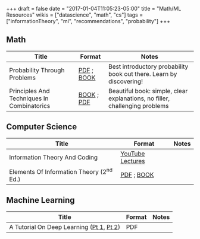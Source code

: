 +++
draft = false
date = "2017-01-04T11:05:23-05:00"
title = "Math/ML Resources"
wikis = ["datascience", "math", "cs"]
tags = ["informationTheory", "ml", "recommendations", "probability"]
+++

## Math

| Title | Format | Notes |
|-------|--------|-------|
| Probability Through Problems | [PDF](https://archive.org/details/springer\_10.1007-978-0-387-21659-1) ; [BOOK](http://a.co/chcB92K) | Best introductory probability book out there. Learn by discovering! |
| Principles And Techniques In Combinatorics | [BOOK](http://a.co/2gz4ZXD) ; [PDF](http://www.houstonisd.org/cms/lib2/TX01001591/Centricity/Domain/26781/Principles%20and%20Techniques%20in%20Combinatorics.pdf) | Beautiful book: simple, clear explanations, no filler, challenging problems |

## Computer Science

| Title | Format | Notes |
|-------|--------|-------|
| Information Theory And Coding | [YouTube Lectures](https://youtu.be/UrefKMSEuAI?list=PLE125425EC837021F) | |
| Elements Of Information Theory (2<sup>nd</sup> Ed.) | [PDF](http://staff.ustc.edu.cn/~cgong821/Wiley.Interscience.Elements.of.Information.Theory.Jul.2006.eBook-DDU.pdf) ; [BOOK](http://a.co/dHvNEwV) | |

## Machine Learning

| Title | Format | Notes |
|-----------------------------|--------|-------|
| A Tutorial On Deep Learning ([Pt 1](http://cs.stanford.edu/~quocle/tutorial1.pdf), [Pt 2](http://cs.stanford.edu/~quocle/tutorial2.pdf)) | PDF | |
